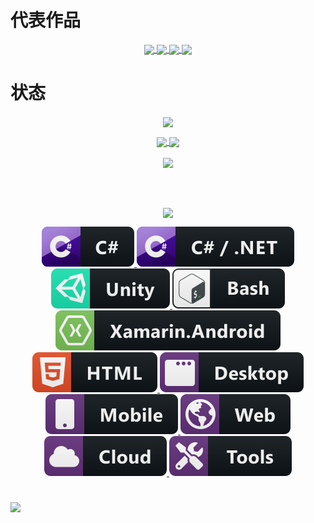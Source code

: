 # 代表作品

<p align="center">
<a href="https://github.com/Hgnim/Undertale_Life">
  <img align="center" src="https://github-readme-stats.vercel.app/api/pin/?username=Hgnim&repo=Undertale_Life&theme=algolia"/>
</a>
<a href="https://github.com/Hgnim/MinecraftServerPlayerDataManager">
  <img align="center" src="https://github-readme-stats.vercel.app/api/pin/?username=Hgnim&repo=MinecraftServerPlayerDataManager&theme=algolia"/>
</a>
<a href="https://github.com/Hgnim/TimedPower">
  <img align="center" src="https://github-readme-stats.vercel.app/api/pin/?username=Hgnim&repo=TimedPower&theme=algolia"/>
</a>
<a href="https://github.com/Hgnim/KeyInputMacro">
  <img align="center" src="https://github-readme-stats.vercel.app/api/pin/?username=Hgnim&repo=KeyInputMacro&theme=algolia" />
</a>
 <p/>
   
# 状态
<p align="center">
<a href="#">
<img align="center" src="https://github-readme-activity-graph.vercel.app/graph?username=Hgnim&theme=github-compact&hide_border=true&custom_title=Hgnim的提交图表(仅包含被验证的提交)"/>
  <a/>
    <p/>
    
<p align="center">
  <a href="#">
<img align="center" src="https://github-readme-stats.vercel.app/api/top-langs/?username=Hgnim&locale=cn&layout=pie&theme=transparent&hide_border=true&hide=scss,css&langs_count=6"/>
<a/>
<a href="#">
<img align="center" src="https://github-readme-stats.vercel.app/api?username=Hgnim&locale=cn&theme=transparent&hide_border=true&show=reviews,discussions_started,discussions_answered,prs_merged,prs_merged_percentage&rank_icon=github"/>
<a/>
  <p/>
    
  <p align="center">
<a href="#">
<img align="center" src="https://github-profile-trophy.vercel.app/?username=Hgnim&theme=nord&no-bg=true&no-frame=true"/>
<a/>
  <p/>
<br/>
<br/>
  <p align="center">
  <a href="#">
<img align="center" src="https://skillicons.dev/icons?i=cs,dotnet,unity,windows,linux,debian,raspberrypi,bash,github,git,visualstudio,vscode,html,cpp,ubuntu&theme=dark"/>
<a/>
<p/>
  <p align="center">
<a href="#">
  <img src="https://github.com/MikeCodesDotNET/ColoredBadges/blob/master/svg/dev/languages/csharp.svg" style="vertical-align:top margin:6px 4px">
  <img src="https://github.com/MikeCodesDotNET/ColoredBadges/blob/master/svg/dev/languages/csharp_dotnet.svg" style="vertical-align:top margin:6px 4px">
  <img src="https://github.com/MikeCodesDotNET/ColoredBadges/blob/master/svg/dev/frameworks/unity.svg" style="vertical-align:top margin:6px 4px">
  <img src="https://github.com/MikeCodesDotNET/ColoredBadges/blob/master/svg/dev/tools/bash.svg" style="vertical-align:top margin:6px 4px">
  <img src="https://github.com/MikeCodesDotNET/ColoredBadges/blob/master/svg/dev/frameworks/xamarin_android.svg" style="vertical-align:top margin:6px 4px">  
  <img src="https://github.com/MikeCodesDotNET/ColoredBadges/blob/master/svg/dev/languages/html.svg" style="vertical-align:top margin:6px 4px">
  <img src="https://github.com/MikeCodesDotNET/ColoredBadges/blob/master/svg/dev/misc/desktop.svg" style="vertical-align:top margin:6px 4px">
  <img src="https://github.com/MikeCodesDotNET/ColoredBadges/blob/master/svg/dev/misc/mobile.svg" style="vertical-align:top margin:6px 4px">  
  <img src="https://github.com/MikeCodesDotNET/ColoredBadges/blob/master/svg/dev/misc/web.svg" style="vertical-align:top margin:6px 4px">
  <img src="https://github.com/MikeCodesDotNET/ColoredBadges/blob/master/svg/dev/misc/cloud.svg" style="vertical-align:top margin:6px 4px">
  <img src="https://github.com/MikeCodesDotNET/ColoredBadges/blob/master/svg/dev/misc/tools.svg" style="vertical-align:top margin:6px 4px">  
</a> 
<p/>


  
# 
![](https://komarev.com/ghpvc/?username=Hgnim&label=+++++++++访问次数+)
<!--![Visitor Count](https://profile-counter.glitch.me/Hgnim/count.svg)-->
